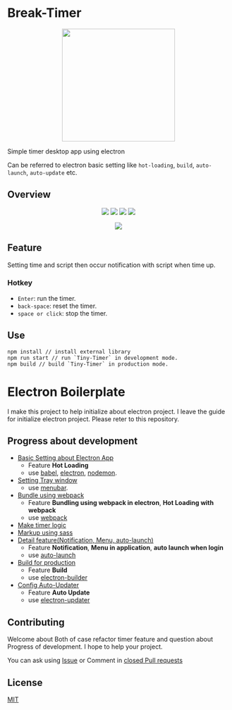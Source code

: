 # Break-Timer
<p align="center">
  <img width="256" height="256" src="https://user-images.githubusercontent.com/23732795/47601493-760fa680-da0c-11e8-828c-0a5c2a23d447.png">
</p>

Simple timer desktop app using electron

Can be referred to electron basic setting like `hot-loading`, `build`, `auto-launch`, `auto-update` etc.

## Overview
<p align="center">
  <img src="https://user-images.githubusercontent.com/23732795/47601521-1d8cd900-da0d-11e8-92e7-daad4e214dd1.png">
  <img src="https://user-images.githubusercontent.com/23732795/47601527-2e3d4f00-da0d-11e8-9601-6c58a5a25be3.png">
  <img src="https://user-images.githubusercontent.com/23732795/47601535-4b721d80-da0d-11e8-9e60-bba573952feb.png">
  <img src="https://user-images.githubusercontent.com/23732795/47601556-b6235900-da0d-11e8-8cd4-627bf8c41e4e.png">
</p>
<p align="center">
  <img src="https://user-images.githubusercontent.com/23732795/47601562-d3582780-da0d-11e8-8f52-7c9fe0bfbea5.png">
</p>

## Feature
Setting time and script then occur notification with script when time up.

### Hotkey
- `Enter`: run the timer.
- `back-space`: reset the timer.
- `space or click`: stop the timer.

## Use
```
npm install // install external library
npm run start // run `Tiny-Timer` in development mode.
npm build // build `Tiny-Timer` in production mode.
```

# Electron Boilerplate
I make this project to help initialize about electron project.
I leave the guide for initialize electron project.
Please reter to this repository.

## Progress about development

- [Basic Setting about Electron App](https://github.com/HyunmoAhn/Tiny-Timer/pull/1)
  - Feature **Hot Loading**
  - use [babel](https://babeljs.io/), [electron](https://electronjs.org), [nodemon](https://nodemon.io/).
- [Setting Tray window](https://github.com/HyunmoAhn/Tiny-Timer/pull/2)
  - use [menubar](https://github.com/maxogden/menubar).
- [Bundle using webpack](https://github.com/HyunmoAhn/Tiny-Timer/pull/3)
  - Feature **Bundling using webpack in electron**, **Hot Loading with webpack**
  - use [webpack](https://webpack.js.org/)
- [Make timer logic](https://github.com/HyunmoAhn/Tiny-Timer/pull/4)
- [Markup using sass](https://github.com/HyunmoAhn/Tiny-Timer/pull/5)
- [Detail feature(Notification, Menu, auto-launch)](https://github.com/HyunmoAhn/Tiny-Timer/pull/6)
  - Feature **Notification**, **Menu in application**, **auto launch when login**
  - use [auto-launch](https://github.com/Teamwork/node-auto-launch)
- [Build for production](https://github.com/HyunmoAhn/Tiny-Timer/pull/7)
  - Feature **Build**
  - use [electron-builder](https://github.com/electron-userland/electron-builder)
- [Config Auto-Updater](https://github.com/HyunmoAhn/Tiny-Timer/pull/8)
  - Feature **Auto Update**
  - use [electron-updater](https://github.com/electron-userland/electron-builder)
  
## Contributing

Welcome about Both of case refactor timer feature and question about Progress of development.
I hope to help your project.

You can ask using [Issue](https://github.com/HyunmoAhn/Tiny-Timer/issues) or Comment in [closed Pull requests](https://github.com/HyunmoAhn/Tiny-Timer/pulls?q=is%3Apr+is%3Aclosed) 

## License
[MIT](https://opensource.org/licenses/MIT)
